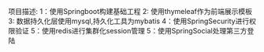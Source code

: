 项目描述:
1：使用Springboot构建基础工程
2: 使用thymeleaf作为前端展示模板
3: 数据持久化层使用mysql,持久化工具为mybatis
4：使用SpringSecurity进行权限验证
5：使用redis进行集群化session管理
5：使用SpringSocial处理第三方登陆

